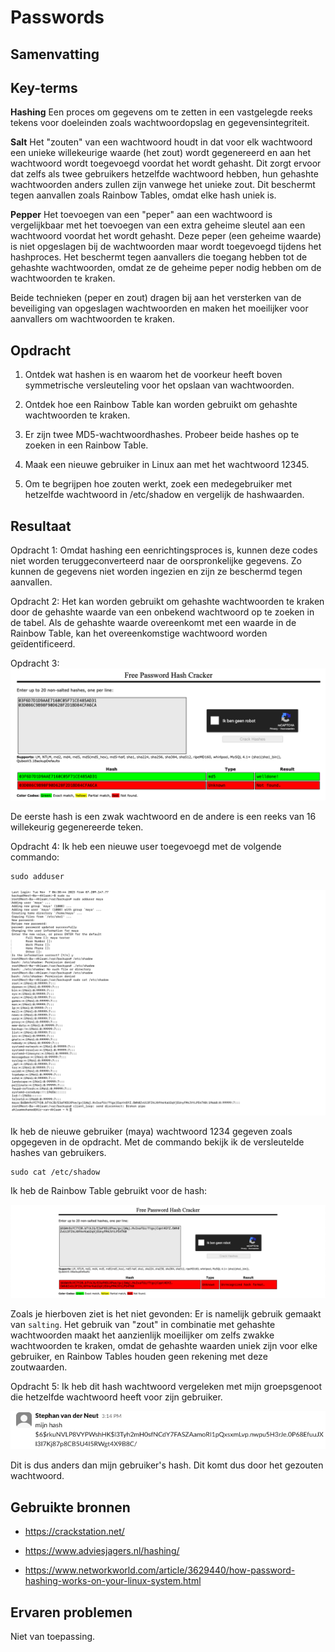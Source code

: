 # Passwords

## Samenvatting

## Key-terms
**Hashing**
Een proces om gegevens om te zetten in een vastgelegde reeks tekens voor doeleinden zoals wachtwoordopslag en gegevensintegriteit.

**Salt**
Het "zouten" van een wachtwoord houdt in dat voor elk wachtwoord een unieke willekeurige waarde (het zout) wordt gegenereerd en aan het wachtwoord wordt toegevoegd voordat het wordt gehasht. Dit zorgt ervoor dat zelfs als twee gebruikers hetzelfde wachtwoord hebben, hun gehashte wachtwoorden anders zullen zijn vanwege het unieke zout. Dit beschermt tegen aanvallen zoals Rainbow Tables, omdat elke hash uniek is.

**Pepper**
Het toevoegen van een "peper" aan een wachtwoord is vergelijkbaar met het toevoegen van een extra geheime sleutel aan een wachtwoord voordat het wordt gehasht. Deze peper (een geheime waarde) is niet opgeslagen bij de wachtwoorden maar wordt toegevoegd tijdens het hashproces. Het beschermt tegen aanvallers die toegang hebben tot de gehashte wachtwoorden, omdat ze de geheime peper nodig hebben om de wachtwoorden te kraken.

Beide technieken (peper en zout) dragen bij aan het versterken van de beveiliging van opgeslagen wachtwoorden en maken het moeilijker voor aanvallers om wachtwoorden te kraken.

## Opdracht
1. Ontdek wat hashen is en waarom het de voorkeur heeft boven symmetrische versleuteling voor het opslaan van wachtwoorden. 

2. Ontdek hoe een Rainbow Table kan worden gebruikt om gehashte wachtwoorden te kraken.

3. Er zijn twee MD5-wachtwoordhashes. Probeer beide hashes op te zoeken in een Rainbow Table.

4. Maak een nieuwe gebruiker in Linux aan met het wachtwoord 12345.

5. Om te begrijpen hoe zouten werkt, zoek een medegebruiker met hetzelfde wachtwoord in /etc/shadow en vergelijk de hashwaarden.


## Resultaat
Opdracht 1: Omdat hashing een eenrichtingsproces is, kunnen deze codes niet worden teruggeconverteerd naar de oorspronkelijke gegevens. Zo kunnen de gegevens niet worden ingezien en zijn ze beschermd tegen aanvallen.

Opdracht 2: Het kan worden gebruikt om gehashte wachtwoorden te kraken door de gehashte waarde van een onbekend wachtwoord op te zoeken in de tabel. Als de gehashte waarde overeenkomt met een waarde in de Rainbow Table, kan het overeenkomstige wachtwoord worden geïdentificeerd.

Opdracht 3: 
![PrnScr](../00_includes/03_Security/7_MD5_Hash.png)

De eerste hash is een zwak wachtwoord en de andere is een reeks van 16 willekeurig gegenereerde teken.

Opdracht 4:
Ik heb een nieuwe user toegevoegd met de volgende commando:
```
sudo adduser
```

![PrnScr](../00_includes/03_Security/8_Newuser_maya.png)

Ik heb de nieuwe gebruiker (maya) wachtwoord 1234 gegeven zoals opgegeven in de opdracht. Met de commando bekijk ik de versleutelde hashes van gebruikers.
```
sudo cat /etc/shadow
```
Ik heb de Rainbow Table gebruikt voor de hash:

![PrnScr](../00_includes/03_Security/9_Hashing_Maya.png)

Zoals je hierboven ziet is het niet gevonden: Er is namelijk gebruik gemaakt van `salting`. Het gebruik van "zout" in combinatie met gehashte wachtwoorden maakt het aanzienlijk moeilijker om zelfs zwakke wachtwoorden te kraken, omdat de gehashte waarden uniek zijn voor elke gebruiker, en Rainbow Tables houden geen rekening met deze zoutwaarden.

Opdracht 5:
Ik heb dit hash wachtwoord vergeleken met mijn groepsgenoot die hetzelfde wachtwoord heeft voor zijn gebruiker.

![PrnScr](../00_includes/03_Security/10_Hash_stephan.png)

Dit is dus anders dan mijn gebruiker's hash. Dit komt dus door het gezouten wachtwoord.


## Gebruikte bronnen  
- https://crackstation.net/

- https://www.adviesjagers.nl/hashing/

- https://www.networkworld.com/article/3629440/how-password-hashing-works-on-your-linux-system.html


## Ervaren problemen
Niet van toepassing.
